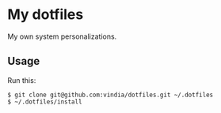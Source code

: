 # My dotfiles
My own system personalizations.

## Usage
Run this:

    $ git clone git@github.com:vindia/dotfiles.git ~/.dotfiles
    $ ~/.dotfiles/install
